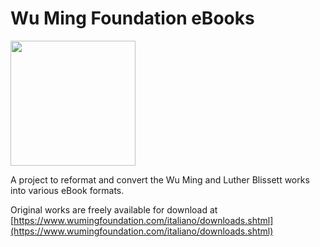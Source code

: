 # Wu Ming Foundation eBooks

<img src="https://upload.wikimedia.org/wikipedia/en/thumb/0/0f/Lblissett.jpg/440px-Lblissett.jpg" width="200">

A project to reformat and convert the Wu Ming and Luther Blissett works into various eBook formats.

Original works are freely available for download at [https://www.wumingfoundation.com/italiano/downloads.shtml](https://www.wumingfoundation.com/italiano/downloads.shtml)

